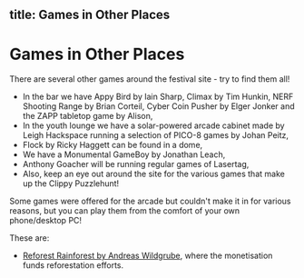 title: Games in Other Places
---
# Games in Other Places
There are several other games around the festival site - try to find them all!

* In the bar we have Appy Bird by Iain Sharp, Climax by Tim Hunkin, NERF Shooting Range by Brian Corteil, Cyber Coin Pusher by Elger Jonker and the ZAPP tabletop game by Alison,
* In the youth lounge we have a solar-powered arcade cabinet made by Leigh Hackspace running a selection of PICO-8 games by Johan Peitz,
* Flock by Ricky Haggett can be found in a dome,
* We have a Monumental GameBoy by Jonathan Leach,
* Anthony Goacher will be running regular games of Lasertag,
* Also, keep an eye out around the site for the various games that make up the Clippy Puzzlehunt!

Some games were offered for the arcade but couldn't make it in for various reasons, but you can play them from the comfort of your own phone/desktop PC!

These are:
* [Reforest Rainforest by Andreas Wildgrube](https://www.gamesfortheplanet.com/#26d7debe-785f-46d9-ba70-2f9879af2a12), where the monetisation funds reforestation efforts.